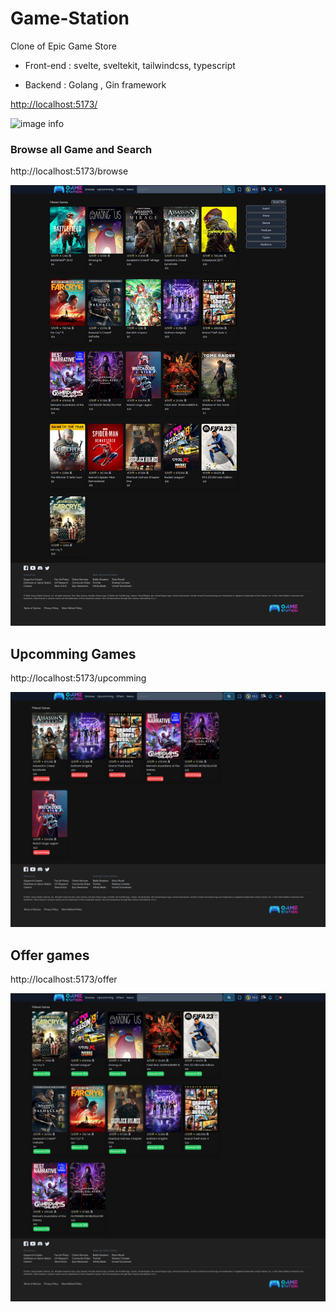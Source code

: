 # Game-Station

Clone of  Epic Game Store

- Front-end :  svelte, sveltekit, tailwindcss, typescript 

- Backend : Golang , Gin framework



[http://localhost:5173/](http://localhost:5173/)



![image info](./screenshot/homepage.png)



### Browse all Game and Search

http://localhost:5173/browse

![image info](./screenshot/browse.png)



## Upcomming Games

http://localhost:5173/upcomming

![image info](./screenshot/upcomming.png)



## Offer games

http://localhost:5173/offer

![image info](./screenshot/offers.png)
